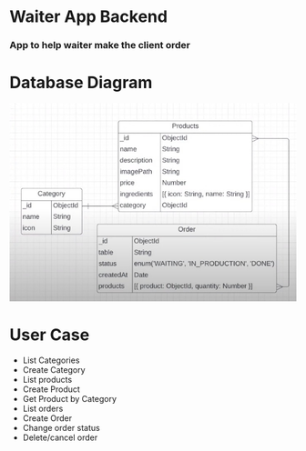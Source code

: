 # Waiter App Backend
### App to help waiter make the client order

# Database Diagram
![Database Diagram](./images/waiterAppDiagram.jpeg)

# User Case
- List Categories
- Create Category
- List products
- Create Product
- Get Product by Category
- List orders
- Create Order
- Change order status
- Delete/cancel order

